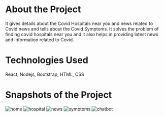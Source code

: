 # About the Project
It gives details about the Covid Hospitals near you and news related to Covid news and tells about the Covid Symptoms.
It solves the problem of finding covid hospitals near you and it also helps in providing latest news and information related to Covid.

# Technologies Used
React, Nodejs, Bootstrap, HTML, CSS

# Snapshots of the Project

![home](https://user-images.githubusercontent.com/69192616/123539708-97deff80-d758-11eb-91c7-4760a1e8211c.PNG)
![hospital](https://user-images.githubusercontent.com/69192616/123539714-9ca3b380-d758-11eb-8236-0e907ddae7d5.PNG)
![news](https://user-images.githubusercontent.com/69192616/123539721-a0cfd100-d758-11eb-881f-2488a7748455.PNG)
![symptoms](https://user-images.githubusercontent.com/69192616/123539725-a4fbee80-d758-11eb-863d-190bb6ba48f0.PNG)
![chatbot](https://user-images.githubusercontent.com/69192616/123539660-79790400-d758-11eb-8bc1-20746ce87b01.PNG)
